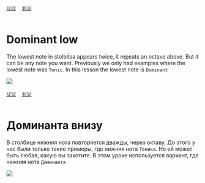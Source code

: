 <span id="en"><a href='#en'>🇺🇸</a> &nbsp;&nbsp;&nbsp;<a href='#ru'>🇷🇺</a> &nbsp;&nbsp;&nbsp;</span><br><br>
# Dominant low

The lowest note in stolbitsa appears twice, it repeats an octave above. But it can be any note you want.
Previously we only had examples where the lowest note was `Tonic`.
In this lesson the lowest note is `Dominant`

![](https://github.com/stolbitsa/stolbitsa/assets/149964365/64a74a40-1592-4699-8485-8aae564b02cf)<br><br>
<span id="ru"><a href='#en'>🇺🇸</a> &nbsp;&nbsp;&nbsp;<a href='#ru'>🇷🇺</a> &nbsp;&nbsp;&nbsp;</span><br><br>
# Доминанта внизу

В столбице нижняя нота повторяется дважды, через октаву. 
До этого у нас были только такие примеры, где нижняя нота `Тоника`. Но ей может быть любая, какую вы захотите. 
В этом уроке используется вариант, где нижняя нота `Доминанта`

![](https://github.com/stolbitsa/stolbitsa/assets/149964365/64a74a40-1592-4699-8485-8aae564b02cf)<br><br>
